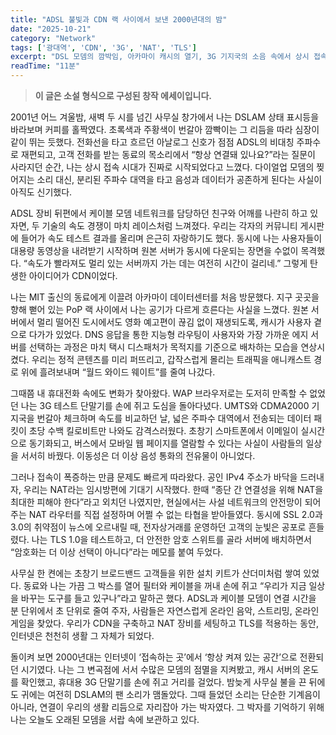 ```yaml
---
title: "ADSL 불빛과 CDN 랙 사이에서 보낸 2000년대의 밤"
date: "2025-10-21"
category: "Network"
tags: ['광대역', 'CDN', '3G', 'NAT', 'TLS']
excerpt: "DSL 모뎀의 깜박임, 아카마이 캐시의 열기, 3G 기지국의 소음 속에서 상시 접속 시대를 맞이한 나의 기록"
readTime: "11분"
---
```


> **이 글은 소설 형식으로 구성된 창작 에세이입니다.**

2001년 어느 겨울밤, 새벽 두 시를 넘긴 사무실 창가에서 나는 DSLAM 상태 표시등을 바라보며 커피를 홀짝였다. 초록색과 주황색이 번갈아 깜빡이는 그 리듬을 따라 심장이 같이 뛰는 듯했다. 전화선을 타고 흐르던 아날로그 신호가 점점 ADSL의 비대칭 주파수로 재편되고, 고객 전화를 받는 동료의 목소리에서 “항상 연결돼 있나요?”라는 질문이 사라지던 순간, 나는 상시 접속 시대가 진짜로 시작되었다고 느꼈다. 다이얼업 모뎀의 찢어지는 소리 대신, 분리된 주파수 대역을 타고 음성과 데이터가 공존하게 된다는 사실이 아직도 신기했다.

ADSL 장비 뒤편에서 케이블 모뎀 네트워크를 담당하던 친구와 어깨를 나란히 하고 있자면, 두 기술의 속도 경쟁이 마치 레이스처럼 느껴졌다. 우리는 각자의 커뮤니티 게시판에 들어가 속도 테스트 결과를 올리며 은근히 자랑하기도 했다. 동시에 나는 사용자들이 대용량 동영상을 내려받기 시작하며 원본 서버가 동시에 다운되는 장면을 수없이 목격했다. “속도가 빨라져도 멀리 있는 서버까지 가는 데는 여전히 시간이 걸리네.” 그렇게 탄생한 아이디어가 CDN이었다.

나는 MIT 출신의 동료에게 이끌려 아카마이 데이터센터를 처음 방문했다. 지구 곳곳을 향해 뻗어 있는 PoP 랙 사이에서 나는 공기가 다르게 흐른다는 사실을 느꼈다. 원본 서버에서 멀리 떨어진 도시에서도 영화 예고편이 끊김 없이 재생되도록, 캐시가 사용자 곁으로 다가가 있었다. DNS 응답을 통한 지능형 라우팅이 사용자와 가장 가까운 에지 서버를 선택하는 과정은 마치 택시 디스패처가 목적지를 기준으로 배차하는 모습을 연상시켰다. 우리는 정적 콘텐츠를 미리 퍼뜨리고, 갑작스럽게 몰리는 트래픽을 애니캐스트 경로 위에 흘려보내며 “월드 와이드 웨이트”를 줄여 나갔다.

그때쯤 내 휴대전화 속에도 변화가 찾아왔다. WAP 브라우저로는 도저히 만족할 수 없었던 나는 3G 테스트 단말기를 손에 쥐고 도심을 돌아다녔다. UMTS와 CDMA2000 기지국을 번갈아 체크하며 속도를 비교하던 날, 넓은 주파수 대역에서 전송되는 데이터 패킷이 초당 수백 킬로비트만 나와도 감격스러웠다. 초창기 스마트폰에서 이메일이 실시간으로 동기화되고, 버스에서 모바일 웹 페이지를 열람할 수 있다는 사실이 사람들의 일상을 서서히 바꿨다. 이동성은 더 이상 음성 통화의 전유물이 아니었다.

그러나 접속이 폭증하는 만큼 문제도 빠르게 따라왔다. 공인 IPv4 주소가 바닥을 드러내자, 우리는 NAT라는 임시방편에 기대기 시작했다. 한때 “종단 간 연결성을 위해 NAT을 최대한 피해야 한다”라고 외치던 나였지만, 현실에서는 사설 네트워크의 안전망이 되어 주는 NAT 라우터를 직접 설정하며 어쩔 수 없는 타협을 받아들였다. 동시에 SSL 2.0과 3.0의 취약점이 뉴스에 오르내릴 때, 전자상거래를 운영하던 고객의 눈빛은 공포로 흔들렸다. 나는 TLS 1.0을 테스트하고, 더 안전한 암호 스위트를 골라 서버에 배치하면서 “암호화는 더 이상 선택이 아니다”라는 메모를 붙여 두었다.

사무실 한 켠에는 초창기 브로드밴드 고객들을 위한 설치 키트가 산더미처럼 쌓여 있었다. 동료와 나는 가끔 그 박스를 열어 필터와 케이블을 꺼내 손에 쥐고 “우리가 지금 일상을 바꾸는 도구를 들고 있구나”라고 말하곤 했다. ADSL과 케이블 모뎀이 연결 시간을 분 단위에서 초 단위로 줄여 주자, 사람들은 자연스럽게 온라인 음악, 스트리밍, 온라인 게임을 찾았다. 우리가 CDN을 구축하고 NAT 장비를 세팅하고 TLS를 적용하는 동안, 인터넷은 천천히 생활 그 자체가 되었다.

돌이켜 보면 2000년대는 인터넷이 ‘접속하는 곳’에서 ‘항상 켜져 있는 공간’으로 전환되던 시기였다. 나는 그 변곡점에 서서 수많은 모뎀의 점멸을 지켜봤고, 캐시 서버의 온도를 확인했고, 휴대용 3G 단말기를 손에 쥐고 거리를 걸었다. 밤늦게 사무실 불을 끈 뒤에도 귀에는 여전히 DSLAM의 팬 소리가 맴돌았다. 그때 들었던 소리는 단순한 기계음이 아니라, 연결이 우리의 생활 리듬으로 자리잡아 가는 박자였다. 그 박자를 기억하기 위해 나는 오늘도 오래된 모뎀을 서랍 속에 보관하고 있다.
